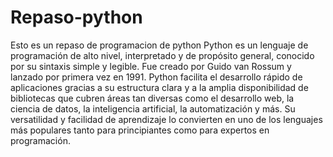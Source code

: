 # Repaso-python
Esto es un repaso de programacion de python Python es un lenguaje de programación de alto nivel, interpretado y de propósito general, conocido por su sintaxis simple y legible. Fue creado por Guido van Rossum y lanzado por primera vez en 1991. Python facilita el desarrollo rápido de aplicaciones gracias a su estructura clara y a la amplia disponibilidad de bibliotecas que cubren áreas tan diversas como el desarrollo web, la ciencia de datos, la inteligencia artificial, la automatización y más. Su versatilidad y facilidad de aprendizaje lo convierten en uno de los lenguajes más populares tanto para principiantes como para expertos en programación.


